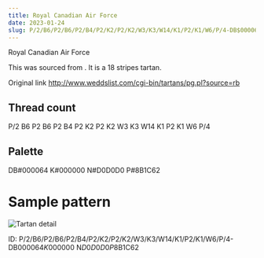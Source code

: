 ```yaml
---
title: Royal Canadian Air Force
date: 2023-01-24
slug: P/2/B6/P2/B6/P2/B4/P2/K2/P2/K2/W3/K3/W14/K1/P2/K1/W6/P/4-DB$000064 K$000000 N$D0D0D0 P$8B1C62
---
```

Royal Canadian Air Force

This was sourced from <no value>.  It is a 18 stripes tartan.

Original link http://www.weddslist.com/cgi-bin/tartans/pg.pl?source=rb

## Thread count
P/2 B6 P2 B6 P2 B4 P2 K2 P2 K2 W3 K3 W14 K1 P2 K1 W6 P/4

## Palette
DB#000064 K#000000 N#D0D0D0 P#8B1C62

# Sample pattern

![Tartan detail](tartan.png "P/2 B6 P2 B6 P2 B4 P2 K2 P2 K2 W3 K3 W14 K1 P2 K1 W6 P/4 tartan")

ID: P/2/B6/P2/B6/P2/B4/P2/K2/P2/K2/W3/K3/W14/K1/P2/K1/W6/P/4-DB$000064 K$000000 N$D0D0D0 P$8B1C62